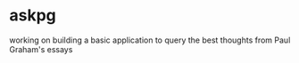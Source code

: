# askpg
working on building a basic application to query the best thoughts from Paul Graham's essays
